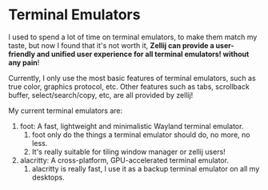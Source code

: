# Terminal Emulators

I used to spend a lot of time on terminal emulators, to make them match my taste, but now I found
that it's not worth it, **Zellij can provide a user-friendly and unified user experience for all
terminal emulators! without any pain**!

Currently, I only use the most basic features of terminal emulators, such as true color, graphics
protocol, etc. Other features such as tabs, scrollback buffer, select/search/copy, etc, are all
provided by zellij!

My current terminal emulators are:

1. foot: A fast, lightweight and minimalistic Wayland terminal emulator.
   1. foot only do the things a terminal emulator should do, no more, no less.
   1. It's really suitable for tiling window manager or zellij users!
2. alacritty: A cross-platform, GPU-accelerated terminal emulator.
   1. alacritty is really fast, I use it as a backup terminal emulator on all my desktops.
